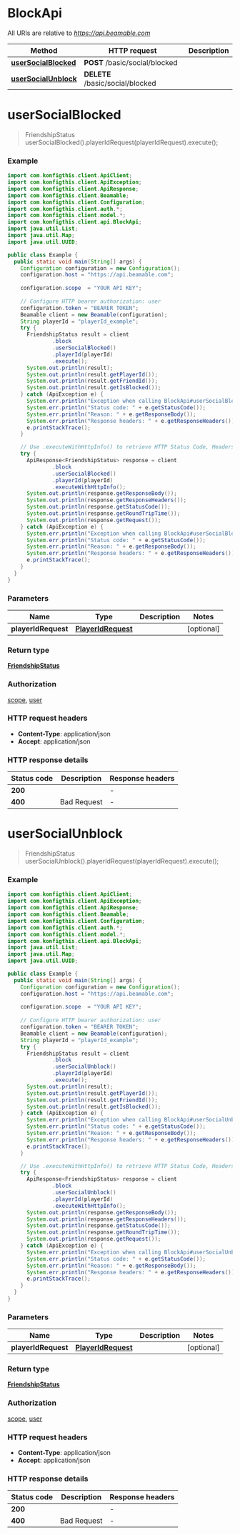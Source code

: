# BlockApi

All URIs are relative to *https://api.beamable.com*

| Method | HTTP request | Description |
|------------- | ------------- | -------------|
| [**userSocialBlocked**](BlockApi.md#userSocialBlocked) | **POST** /basic/social/blocked |  |
| [**userSocialUnblock**](BlockApi.md#userSocialUnblock) | **DELETE** /basic/social/blocked |  |


<a name="userSocialBlocked"></a>
# **userSocialBlocked**
> FriendshipStatus userSocialBlocked().playerIdRequest(playerIdRequest).execute();



### Example
```java
import com.konfigthis.client.ApiClient;
import com.konfigthis.client.ApiException;
import com.konfigthis.client.ApiResponse;
import com.konfigthis.client.Beamable;
import com.konfigthis.client.Configuration;
import com.konfigthis.client.auth.*;
import com.konfigthis.client.model.*;
import com.konfigthis.client.api.BlockApi;
import java.util.List;
import java.util.Map;
import java.util.UUID;

public class Example {
  public static void main(String[] args) {
    Configuration configuration = new Configuration();
    configuration.host = "https://api.beamable.com";
    
    configuration.scope  = "YOUR API KEY";
    
    // Configure HTTP bearer authorization: user
    configuration.token = "BEARER TOKEN";
    Beamable client = new Beamable(configuration);
    String playerId = "playerId_example";
    try {
      FriendshipStatus result = client
              .block
              .userSocialBlocked()
              .playerId(playerId)
              .execute();
      System.out.println(result);
      System.out.println(result.getPlayerId());
      System.out.println(result.getFriendId());
      System.out.println(result.getIsBlocked());
    } catch (ApiException e) {
      System.err.println("Exception when calling BlockApi#userSocialBlocked");
      System.err.println("Status code: " + e.getStatusCode());
      System.err.println("Reason: " + e.getResponseBody());
      System.err.println("Response headers: " + e.getResponseHeaders());
      e.printStackTrace();
    }

    // Use .executeWithHttpInfo() to retrieve HTTP Status Code, Headers and Request
    try {
      ApiResponse<FriendshipStatus> response = client
              .block
              .userSocialBlocked()
              .playerId(playerId)
              .executeWithHttpInfo();
      System.out.println(response.getResponseBody());
      System.out.println(response.getResponseHeaders());
      System.out.println(response.getStatusCode());
      System.out.println(response.getRoundTripTime());
      System.out.println(response.getRequest());
    } catch (ApiException e) {
      System.err.println("Exception when calling BlockApi#userSocialBlocked");
      System.err.println("Status code: " + e.getStatusCode());
      System.err.println("Reason: " + e.getResponseBody());
      System.err.println("Response headers: " + e.getResponseHeaders());
      e.printStackTrace();
    }
  }
}

```

### Parameters

| Name | Type | Description  | Notes |
|------------- | ------------- | ------------- | -------------|
| **playerIdRequest** | [**PlayerIdRequest**](PlayerIdRequest.md)|  | [optional] |

### Return type

[**FriendshipStatus**](FriendshipStatus.md)

### Authorization

[scope](../README.md#scope), [user](../README.md#user)

### HTTP request headers

 - **Content-Type**: application/json
 - **Accept**: application/json

### HTTP response details
| Status code | Description | Response headers |
|-------------|-------------|------------------|
| **200** |  |  -  |
| **400** | Bad Request |  -  |

<a name="userSocialUnblock"></a>
# **userSocialUnblock**
> FriendshipStatus userSocialUnblock().playerIdRequest(playerIdRequest).execute();



### Example
```java
import com.konfigthis.client.ApiClient;
import com.konfigthis.client.ApiException;
import com.konfigthis.client.ApiResponse;
import com.konfigthis.client.Beamable;
import com.konfigthis.client.Configuration;
import com.konfigthis.client.auth.*;
import com.konfigthis.client.model.*;
import com.konfigthis.client.api.BlockApi;
import java.util.List;
import java.util.Map;
import java.util.UUID;

public class Example {
  public static void main(String[] args) {
    Configuration configuration = new Configuration();
    configuration.host = "https://api.beamable.com";
    
    configuration.scope  = "YOUR API KEY";
    
    // Configure HTTP bearer authorization: user
    configuration.token = "BEARER TOKEN";
    Beamable client = new Beamable(configuration);
    String playerId = "playerId_example";
    try {
      FriendshipStatus result = client
              .block
              .userSocialUnblock()
              .playerId(playerId)
              .execute();
      System.out.println(result);
      System.out.println(result.getPlayerId());
      System.out.println(result.getFriendId());
      System.out.println(result.getIsBlocked());
    } catch (ApiException e) {
      System.err.println("Exception when calling BlockApi#userSocialUnblock");
      System.err.println("Status code: " + e.getStatusCode());
      System.err.println("Reason: " + e.getResponseBody());
      System.err.println("Response headers: " + e.getResponseHeaders());
      e.printStackTrace();
    }

    // Use .executeWithHttpInfo() to retrieve HTTP Status Code, Headers and Request
    try {
      ApiResponse<FriendshipStatus> response = client
              .block
              .userSocialUnblock()
              .playerId(playerId)
              .executeWithHttpInfo();
      System.out.println(response.getResponseBody());
      System.out.println(response.getResponseHeaders());
      System.out.println(response.getStatusCode());
      System.out.println(response.getRoundTripTime());
      System.out.println(response.getRequest());
    } catch (ApiException e) {
      System.err.println("Exception when calling BlockApi#userSocialUnblock");
      System.err.println("Status code: " + e.getStatusCode());
      System.err.println("Reason: " + e.getResponseBody());
      System.err.println("Response headers: " + e.getResponseHeaders());
      e.printStackTrace();
    }
  }
}

```

### Parameters

| Name | Type | Description  | Notes |
|------------- | ------------- | ------------- | -------------|
| **playerIdRequest** | [**PlayerIdRequest**](PlayerIdRequest.md)|  | [optional] |

### Return type

[**FriendshipStatus**](FriendshipStatus.md)

### Authorization

[scope](../README.md#scope), [user](../README.md#user)

### HTTP request headers

 - **Content-Type**: application/json
 - **Accept**: application/json

### HTTP response details
| Status code | Description | Response headers |
|-------------|-------------|------------------|
| **200** |  |  -  |
| **400** | Bad Request |  -  |

